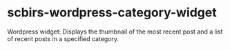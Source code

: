 # scbirs-wordpress-category-widget
Wordpress widget: Displays the thumbnail of the most recent post and a list of recent posts in a specified category.
